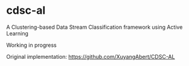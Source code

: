 # cdsc-al
A Clustering-based Data Stream Classification framework using Active Learning

Working in progress

Original implementation: https://github.com/XuyangAbert/CDSC-AL